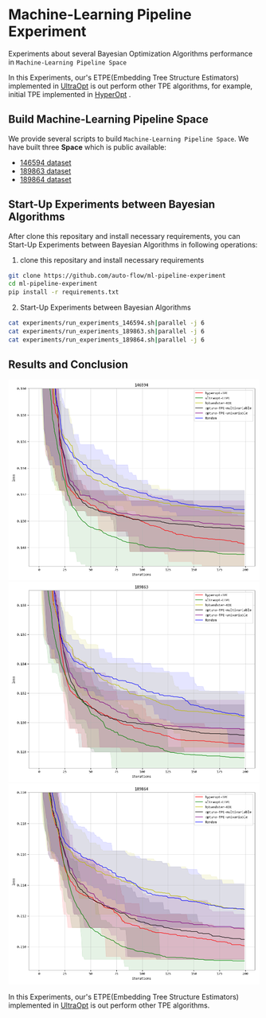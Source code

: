 # Machine-Learning Pipeline Experiment

Experiments about several Bayesian Optimization Algorithms performance in `Machine-Learning Pipeline Space`

In this Experiments, our's ETPE(Embedding Tree Structure Estimators) implemented in [UltraOpt](https://github.com/auto-flow/ultraopt) is out perform other TPE algorithms, for example, initial TPE implemented in [HyperOpt](https://github.com/hyperopt/hyperopt) .

## Build Machine-Learning Pipeline Space

We provide several scripts to build `Machine-Learning Pipeline Space`. We have built three **Space** which is public available:

- [146594 dataset](processed_data/d146594_processed.csv)
- [189863 dataset](processed_data/d189863_processed.csv)
- [189864 dataset](processed_data/d189864_processed.csv)

## Start-Up Experiments between Bayesian Algorithms

After clone this repositary and install necessary requirements, you can Start-Up Experiments between Bayesian Algorithms in following operations:

1. clone this repositary and install necessary requirements

```bash
git clone https://github.com/auto-flow/ml-pipeline-experiment
cd ml-pipeline-experiment
pip install -r requirements.txt
```

2. Start-Up Experiments between Bayesian Algorithms

```bash
cat experiments/run_experiments_146594.sh|parallel -j 6
cat experiments/run_experiments_189863.sh|parallel -j 6
cat experiments/run_experiments_189864.sh|parallel -j 6
```

## Results and Conclusion

![](experiments/plots/146594.png)
![](experiments/plots/189863.png)
![](experiments/plots/189864.png)

In this Experiments, our's ETPE(Embedding Tree Structure Estimators) implemented in [UltraOpt](https://github.com/auto-flow/ultraopt) is out perform other TPE algorithms.